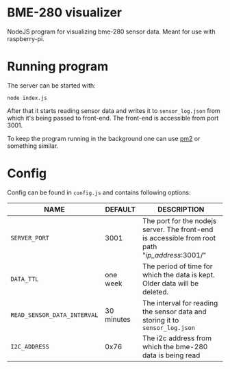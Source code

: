 # BME-280 visualizer

NodeJS program for visualizing bme-280 sensor data. Meant for use with raspberry-pi.

# Running program

The server can be started with:

```
node index.js
```

After that it starts reading sensor data and writes it to `sensor_log.json` from which it's being passed to front-end. The front-end is accessible from port 3001.

To keep the program running in the background one can use [pm2](https://pm2.keymetrics.io/docs/usage/quick-start/) or something similar.

# Config

Config can be found in `config.js` and contains following options:

| NAME                        | DEFAULT    | DESCRIPTION                                                                    |
| --------------------------- | ---------- | ------------------------------------------------------------------------------ |
| `SERVER_PORT`               | 3001       | The port for the nodejs server. The front-end is accessible from root path "*ip_address*:3001/" |
| `DATA_TTL`                  | one week   | The period of time for which the data is kept. Older data will be deleted.     |
| `READ_SENSOR_DATA_INTERVAL` | 30 minutes | The interval for reading the sensor data and storing it to `sensor_log.json`   |
| `I2C_ADDRESS`                 | 0x76       | The i2c address from which the bme-280 data is being read                      |
